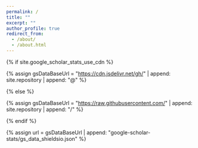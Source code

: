 ```yaml
---
permalink: /
title: ""
excerpt: ""
author_profile: true
redirect_from: 
  - /about/
  - /about.html
---
```


<span class='anchor' id='about-me'></span>
{% if site.google_scholar_stats_use_cdn %}

{% assign gsDataBaseUrl = "https://cdn.jsdelivr.net/gh/" | append: site.repository | append: "@" %}

{% else %}

{% assign gsDataBaseUrl = "https://raw.githubusercontent.com/" | append: site.repository | append: "/" %}

{% endif %}

{% assign url = gsDataBaseUrl | append: "google-scholar-stats/gs_data_shieldsio.json" %}
